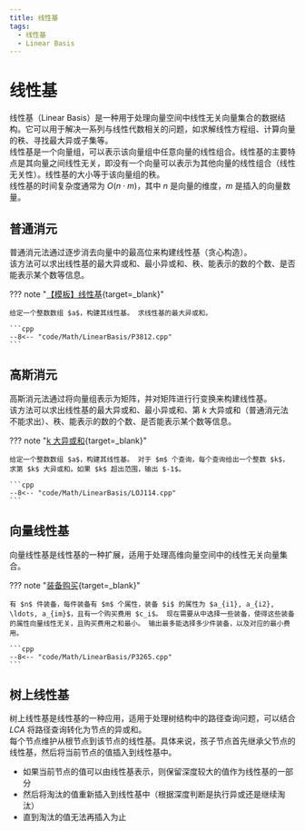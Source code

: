 ```yaml
---
title: 线性基
tags:
  - 线性基
  - Linear Basis
---
```


# 线性基

线性基（$\text{Linear Basis}$）是一种用于处理向量空间中线性无关向量集合的数据结构。它可以用于解决一系列与线性代数相关的问题，如求解线性方程组、计算向量的秩、寻找最大异或子集等。  
线性基是一个向量组，可以表示该向量组中任意向量的线性组合。线性基的主要特点是其向量之间线性无关，即没有一个向量可以表示为其他向量的线性组合（线性无关性）。线性基的大小等于该向量组的秩。  
线性基的时间复杂度通常为 $O(n \cdot m)$，其中 $n$ 是向量的维度，$m$ 是插入的向量数量。  

## 普通消元

普通消元法通过逐步消去向量中的最高位来构建线性基（贪心构造）。  
该方法可以求出线性基的最大异或和、最小异或和、秩、能表示的数的个数、是否能表示某个数等信息。  

??? note "[【模板】线性基](https://www.luogu.com.cn/problem/P3812){target=_blank}"

    给定一个整数数组 $a$，构建其线性基。 求线性基的最大异或和。  

    ```cpp
    --8<-- "code/Math/LinearBasis/P3812.cpp"
    ```


## 高斯消元

高斯消元法通过将向量组表示为矩阵，并对矩阵进行行变换来构建线性基。  
该方法可以求出线性基的最大异或和、最小异或和、第 $k$ 大异或和（普通消元法不能求出）、秩、能表示的数的个数、是否能表示某个数等信息。  

??? note "[k 大异或和](https://loj.ac/p/114){target=_blank}"

    给定一个整数数组 $a$，构建其线性基。 对于 $m$ 个查询，每个查询给出一个整数 $k$，求第 $k$ 大异或和。如果 $k$ 超出范围，输出 $-1$。  

    ```cpp
    --8<-- "code/Math/LinearBasis/LOJ114.cpp"
    ```

## 向量线性基

向量线性基是线性基的一种扩展，适用于处理高维向量空间中的线性无关向量集合。  

??? note "[装备购买](https://www.luogu.com.cn/problem/P3265){target=_blank}"

    有 $n$ 件装备，每件装备有 $m$ 个属性，装备 $i$ 的属性为 $a_{i1}, a_{i2}, \ldots, a_{im}$，且有一个购买费用 $c_i$。 现在需要从中选择一些装备，使得这些装备的属性向量线性无关，且购买费用之和最小。 输出最多能选择多少件装备，以及对应的最小费用。  

    ```cpp
    --8<-- "code/Math/LinearBasis/P3265.cpp"
    ```

## 树上线性基

树上线性基是线性基的一种应用，适用于处理树结构中的路径查询问题，可以结合 $LCA$ 将路径查询转化为节点的异或和。  
每个节点维护从根节点到该节点的线性基。具体来说，孩子节点首先继承父节点的线性基，然后将当前节点的值插入到线性基中。  

- 如果当前节点的值可以由线性基表示，则保留深度较大的值作为线性基的一部分
- 然后将淘汰的值重新插入到线性基中（根据深度判断是执行异或还是继续淘汰）
- 直到淘汰的值无法再插入为止